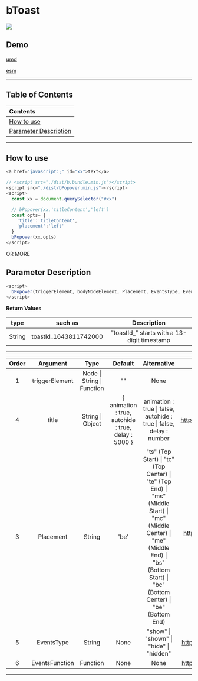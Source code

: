 # bToast

[![](https://img.shields.io/github/stars/ZhangChengLin/b-components.svg?style=social)](https://github.com/ZhangChengLin/b-components)

## Demo

[umd](../demo/umd/popover.html)

[esm](../demo/esm/popover.html)

---

## Table of Contents

| Contents                                        |
|:------------------------------------------------|
| [How to use](#how-to-use)                       |
| [Parameter Description](#parameter-description) |

---

## How to use

```javascript
<a href="javascript:;" id="xx">text</a>

// <script src="./dist/b.bundle.min.js"></script>
<script src="./dist/bPopover.min.js"></script>
<script>
  const xx = document.querySelector("#xx")

  // bPopover(xx,'titleContent','left')
  const opts= {
    'title':'titleContent',
    'placement':'left'
  }
  bPopover(xx,opts)
</script>
```

OR MORE

## Parameter Description

```javascript
<script>
  bPopover(triggerElement, bodyNodeElement, Placement, EventsType, EventsFunction)
</script>
```

**Return Values**

|  type  |        such as        |                 Description                 |
|:------:|:---------------------:|:-------------------------------------------:|
| String | toastId_1643811742000 | "toastId_" starts with a 13-digit timestamp |

---

| Order |    Argument    |                Type                |                           Default                           |                                                                                                               Alternative                                                                                                                |                              Description                               |
|:-----:|:--------------:|:----------------------------------:|:-----------------------------------------------------------:|:----------------------------------------------------------------------------------------------------------------------------------------------------------------------------------------------------------------------------------------:|:----------------------------------------------------------------------:|
|   1   | triggerElement | Node &#124; String &#124; Function |                             ""                              |                                                                                                                   None                                                                                                                   |             h5.offcanvas-title The content of the element              |
|   4   |     title      |        String &#124; Object        | { animation : true,<br/>autohide : true,<br/>delay : 5000 } |                                                                           animation : true &#124; false,<br/>autohide : true &#124; false,<br/>delay : number                                                                            |     https://getbootstrap.com/docs/5.2/components/popovers/#options     |
|   3   |   Placement    |               String               |                            'be'                             | "ts" (Top Start) &#124; "tc" (Top Center) &#124; "te" (Top End) &#124;<br/>"ms" (Middle Start) &#124; "mc" (Middle Center) &#124; "me" (Middle End) &#124;<br/> "bs" (Bottom Start) &#124; "bc" (Bottom Center) &#124; "be" (Bottom End) | https://getbootstrap.com/docs/5.2/components/popovers/#four-directions |
|   5   |   EventsType   |               String               |                            None                             |                                                                                           "show" &#124; "shown" &#124; "hide" &#124; "hidden"                                                                                            |     https://getbootstrap.com/docs/5.2/components/popovers/#events      |
|   6   | EventsFunction |              Function              |                            None                             |                                                                                                                   None                                                                                                                   |     https://getbootstrap.com/docs/5.2/components/popovers/#events      |

---

